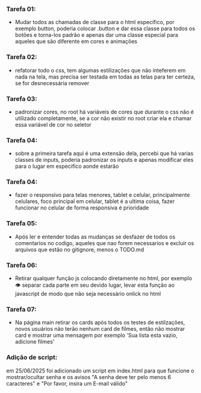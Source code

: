 ### Tarefa 01:
- Mudar todos as chamadas de classe para o html especifico, por exemplo
button, poderia colocar .button e dar essa classe para todos os botões e torna-los padrão e apenas dar uma classe especial para aqueles que são diferente em cores e animações

### Tarefa 02:
- refatorar todo o css, tem algumas estilizações que não inteferem em nada na tela, mas precisa ser testada em todas as telas para ter certeza, se for desnecessária remover

### Tarefa 03:
- padronizar cores, no root há variáveis de cores que durante o css não é utilizado completamente, se a cor não existir no root criar ela e chamar essa variável de cor no seletor 

### Tarefa 04:
- sobre a primeira tarefa aqui é uma extensão dela, percebi que há varias classes de inputs, poderia padronizar os inputs e apenas modificar eles para o lugar em especifico aonde estarão 

### Tarefa 04:
- fazer o responsivo para telas menores, tablet e celular, principalmente celulares, foco principal em celular, tablet é a ultima coisa, fazer funcionar no celular de forma responsiva é prioridade

### Tarefa 05:
- Após ler e entender todas as mudanças se desfazer de todos os comentarios no codigo, aqueles que nao forem necessarios e excluir os arquivos que estão no gitignore, menos o TODO.md

### Tarefa 06:
 - Retirar qualquer função js colocando diretamente no html, por exemplo 
  <span class="toggle-password" onclick="togglePassword()">👁</span>
  separar cada parte em seu devido lugar, levar esta função ao javascript de modo que não seja necessário onlick no html

### Tarefa 07:
 - Na página main retirar os cards após todos os testes de estilzações, novos usuários não terão nenhum card de filmes, então não mostrar card e mostrar uma mensagem por exemplo 'Sua lista esta vazio, adicione filmes' 





### Adição de script:
em 25/06/2025 foi adicionado um script em index.html para que funcione o mostrar/ocultar senha e os avisos "A senha deve ter pelo menos 6 caracteres" e "Por favor, insira um E-mail válido" 